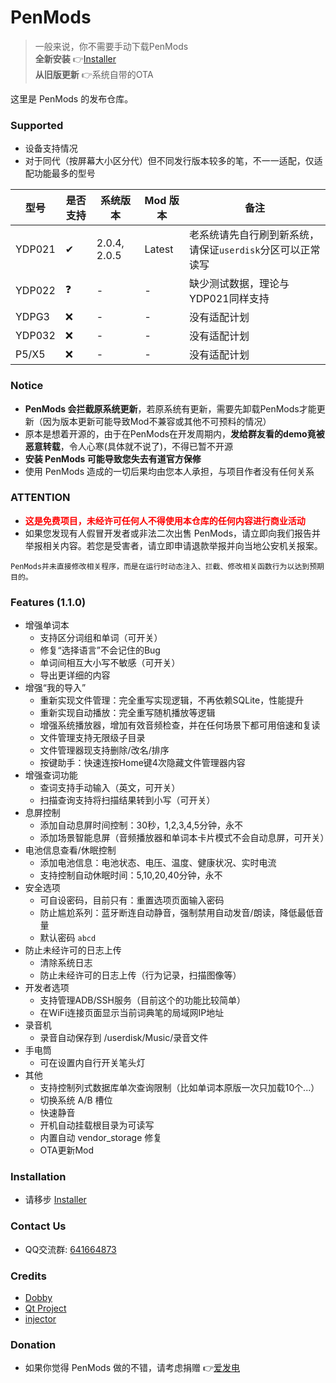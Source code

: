 # PenMods
> 一般来说，你不需要手动下载PenMods  
> **全新安装** 👉[Installer](https://github.com/PenUniverse/Installer)  
> **从旧版更新** 👉系统自带的OTA

这里是 PenMods 的发布仓库。

### Supported
 - 设备支持情况
 - 对于同代（按屏幕大小区分代）但不同发行版本较多的笔，不一一适配，仅适配功能最多的型号

型号 | 是否支持 | 系统版本 | Mod 版本 | 备注
-|-|-|-|-
YDP021 | ✔ | 2.0.4, 2.0.5 | Latest | 老系统请先自行刷到新系统，请保证`userdisk`分区可以正常读写
YDP022 | ❓ | - | - | 缺少测试数据，理论与YDP021同样支持
YDPG3 | ❌ | - | - | 没有适配计划
YDP032 | ❌ | - | - | 没有适配计划
P5/X5 | ❌ | - | - | 没有适配计划

### Notice
 - **PenMods 会拦截原系统更新**，若原系统有更新，需要先卸载PenMods才能更新（因为版本更新可能导致Mod不兼容或其他不可预料的情况）
 - 原本是想着开源的，由于在PenMods在开发周期内，**发给群友看的demo竟被恶意转载**，令人心寒(具体就不说了)，不得已暂不开源
 - **安装 PenMods 可能导致您失去有道官方保修**
 - 使用 PenMods 造成的一切后果均由您本人承担，与项目作者没有任何关系

### ATTENTION
 - **<font color="red">这是免费项目，未经许可任何人不得使用本仓库的任何内容进行商业活动</font>**
 - 如果您发现有人假冒开发者或非法二次出售 PenMods，请立即向我们报告并举报相关内容。若您是受害者，请立即申请退款举报并向当地公安机关报案。
```
PenMods并未直接修改相关程序，而是在运行时动态注入、拦截、修改相关函数行为以达到预期目的。
```

### Features (1.1.0)
 - 增强单词本
   - 支持区分词组和单词（可开关）
   - 修复“选择语言”不会记住的Bug
   - 单词间相互大小写不敏感（可开关）
   - 导出更详细的内容
 - 增强“我的导入”
   - 重新实现文件管理：完全重写实现逻辑，不再依赖SQLite，性能提升
   - 重新实现自动播放：完全重写随机播放等逻辑
   - 增强系统播放器，增加有效音频检查，并在任何场景下都可用倍速和复读
   - 文件管理支持无限级子目录
   - 文件管理器现支持删除/改名/排序
   - 按键助手：快速连按Home键4次隐藏文件管理器内容
 - 增强查词功能
   - 查词支持手动输入（英文，可开关）
   - 扫描查询支持将扫描结果转到小写（可开关）
 - 息屏控制
   - 添加自动息屏时间控制：30秒，1,2,3,4,5分钟，永不
   - 添加场景智能息屏（音频播放器和单词本卡片模式不会自动息屏，可开关）
 - 电池信息查看/休眠控制
   - 添加电池信息：电池状态、电压、温度、健康状况、实时电流
   - 支持控制自动休眠时间：5,10,20,40分钟，永不
 - 安全选项
   - 可自设密码，目前只有：重置选项页面输入密码
   - 防止尴尬系列：蓝牙断连自动静音，强制禁用自动发音/朗读，降低最低音量
   - 默认密码 `abcd`
 - 防止未经许可的日志上传
   - 清除系统日志
   - 防止未经许可的日志上传（行为记录，扫描图像等）
 - 开发者选项
   - 支持管理ADB/SSH服务（目前这个的功能比较简单）
   - 在WiFi连接页面显示当前词典笔的局域网IP地址
 - 录音机
   - 录音自动保存到 /userdisk/Music/录音文件
 - 手电筒
   - 可在设置内自行开关笔头灯
 - 其他
   - 支持控制列式数据库单次查询限制（比如单词本原版一次只加载10个...）
   - 切换系统 A/B 槽位
   - 快速静音
   - 开机自动挂载根目录为可读写
   - 内置自动 vendor_storage 修复
   - OTA更新Mod
   
### Installation
 - 请移步 [Installer](https://github.com/PenUniverse/Installer)

### Contact Us
 - QQ交流群: [641664873](https://jq.qq.com/?_wv=1027&k=e0dvMZQU)

### Credits
 - [Dobby](https://github.com/jmpews/Dobby)
 - [Qt Project](https://www.qt.io/)
 - [injector](https://github.com/kubo/injector)

### Donation
 - 如果你觉得 PenMods 做的不错，请考虑捐赠 👉[爱发电](https://afdian.net/a/kbs007)
